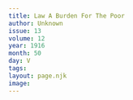 ```yaml
---
title: Law A Burden For The Poor
author: Unknown
issue: 13
volume: 12
year: 1916
month: 50
day: V
tags:
layout: page.njk
image:
---
```






